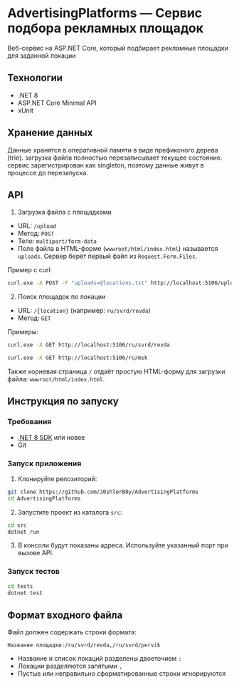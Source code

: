 ﻿# AdvertisingPlatforms — Сервис подбора рекламных площадок

Веб-сервис на ASP.NET Core, который подбирает рекламные площадки для заданной локации

## Технологии

- .NET 8
- ASP.NET Core Minimal API
- xUnit

## Хранение данных

Данные хранятся в оперативной памяти в виде префиксного дерева (trie). загрузка файла полностью перезаписывает текущее состояние. сервис зарегистрирован как singleton, поэтому данные живут в процессе до перезапуска.

## API

1) Загрузка файла с площадками

- URL: `/upload`
- Метод: `POST`
- Тело: `multipart/form-data`
- Поле файла в HTML-форме (`wwwroot/html/index.html`) называется `uploads`. Сервер берёт первый файл из `Request.Form.Files`.

Пример с curl:
```bash
curl.exe -X POST -F "uploads=@locations.txt" http://localhost:5106/upload
```

2) Поиск площадок по локации

- URL: `/{location}` (например: `ru/svrd/revda`)
- Метод: `GET`

Примеры:
```bash
curl.exe -X GET http://localhost:5106/ru/svrd/revda
```

```bash
curl.exe -X GET http://localhost:5106/ru/msk
```

Также корневая страница `/` отдаёт простую HTML-форму для загрузки файла: `wwwroot/html/index.html`.

## Инструкция по запуску

### Требования

- [.NET 8 SDK](https://dotnet.microsoft.com/download/dotnet/8.0) или новее
- Git

### Запуск приложения

1. Клонируйте репозиторий:

```bash
git clone https://github.com/J0shlerB0y/AdvertisingPlatforms
cd AdvertisingPlatforms
```

2. Запустите проект из каталога `src`:

```bash
cd src
dotnet run
```

3. В консоли будут показаны адреса. Используйте указанный порт при вызове API.

### Запуск тестов

```bash
cd tests
dotnet test
```

## Формат входного файла

Файл должен содержать строки формата:

```
Название площадки:/ru/svrd/revda,/ru/svrd/pervik
```

- Название и список локаций разделены двоеточием `:`
- Локации разделяются запятыми `,`
- Пустые или неправильно сформатированные строки игнорируются